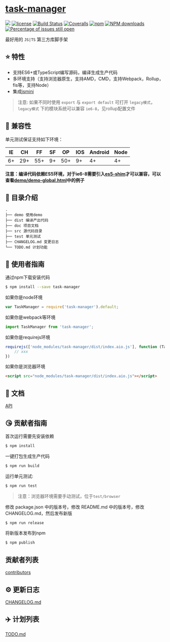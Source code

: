 # [task-manager](https://github.com/BUPTlhuanyu/task-manager)
[![](https://img.shields.io/badge/Powered%20by-jslib%20base-brightgreen.svg)](https://github.com/yanhaijing/jslib-base)
[![license](https://img.shields.io/badge/license-MIT-blue.svg)](https://github.com/BUPTlhuanyu/task-manager/blob/master/LICENSE)
[![Build Status](https://travis-ci.org/BUPTlhuanyu/task-manager.svg?branch=master)](https://travis-ci.org/BUPTlhuanyu/task-manager)
[![Coveralls](https://img.shields.io/coveralls/BUPTlhuanyu/task-manager.svg)](https://coveralls.io/github/BUPTlhuanyu/task-manager)
[![npm](https://img.shields.io/badge/npm-0.1.0-orange.svg)](https://www.npmjs.com/package/task-manager)
[![NPM downloads](http://img.shields.io/npm/dm/task-manager.svg?style=flat-square)](http://www.npmtrends.com/task-manager)
[![Percentage of issues still open](http://isitmaintained.com/badge/open/BUPTlhuanyu/task-manager.svg)](http://isitmaintained.com/project/BUPTlhuanyu/task-manager "Percentage of issues still open")

最好用的 `JS|TS` 第三方库脚手架

## :star: 特性

- 支持ES6+或TypeScript编写源码，编译生成生产代码
- 多环境支持（支持浏览器原生，支持AMD，CMD，支持Webpack，Rollup，fis等，支持Node）
- 集成[jsmini](https://github.com/jsmini)

> 注意: 如果不同时使用 `export` 与 `export default` 可打开 `legacy模式`，`legacy模式` 下的模块系统可以兼容 `ie6-8`，见rollup配置文件

## :pill: 兼容性
单元测试保证支持如下环境：

| IE   | CH   | FF   | SF   | OP   | IOS  | Android   | Node  |
| ---- | ---- | ---- | ---- | ---- | ---- | ---- | ----- |
| 6+   | 29+ | 55+  | 9+   | 50+  | 9+   | 4+   | 4+ |

**注意：编译代码依赖ES5环境，对于ie6-8需要引入[es5-shim](http://github.com/es-shims/es5-shim/)才可以兼容，可以查看[demo/demo-global.html](./demo/demo-global.html)中的例子**

## :open_file_folder: 目录介绍

```
.
├── demo 使用demo
├── dist 编译产出代码
├── doc 项目文档
├── src 源代码目录
├── test 单元测试
├── CHANGELOG.md 变更日志
└── TODO.md 计划功能
```

## :rocket: 使用者指南

通过npm下载安装代码

```bash
$ npm install --save task-manager
```

如果你是node环境

```js
var TaskManager = require('task-manager').default;
```

如果你是webpack等环境

```js
import TaskManager from 'task-manager';
```

如果你是requirejs环境

```js
requirejs(['node_modules/task-manager/dist/index.aio.js'], function (TaskManager) {
    // xxx
})
```

如果你是浏览器环境

```html
<script src="node_modules/task-manager/dist/index.aio.js"></script>
```

## :bookmark_tabs: 文档
[API](./doc/api.md)

## :kissing_heart: 贡献者指南
首次运行需要先安装依赖

```bash
$ npm install
```

一键打包生成生产代码

```bash
$ npm run build
```

运行单元测试:

```bash
$ npm run test
```

> 注意：浏览器环境需要手动测试，位于`test/browser`

修改 package.json 中的版本号，修改 README.md 中的版本号，修改 CHANGELOG.md，然后发布新版

```bash
$ npm run release
```

将新版本发布到npm

```bash
$ npm publish
```

## 贡献者列表

[contributors](https://github.com/BUPTlhuanyu/task-manager/graphs/contributors)

## :gear: 更新日志
[CHANGELOG.md](./CHANGELOG.md)

## :airplane: 计划列表
[TODO.md](./TODO.md)